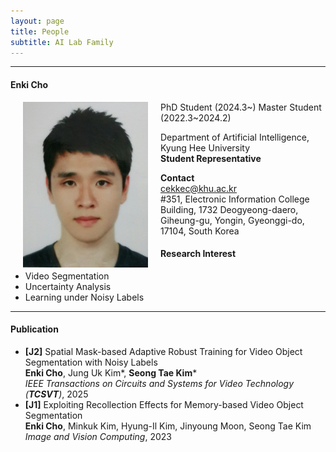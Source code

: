 ```yaml
---
layout: page
title: People 
subtitle: AI Lab Family
---
```


<hr>

#### Enki Cho
  
<img src="https://raw.githubusercontent.com/ailabkhu/ailabkhu.github.io/master/img/EnkiCho.jpg" width="200" height="265" align="left" hspace="20" />
PhD Student (2024.3~)                     
Master Student (2022.3~2024.2)        

Department of Artificial Intelligence, Kyung Hee University         
**Student Representative**            

**Contact**  
cekkec@khu.ac.kr                       
#351, Electronic Information College Building, 1732 Deogyeong-daero, Giheung-gu, Yongin, Gyeonggi-do, 17104, South Korea  

#### Research Interest
* Video Segmentation
* Uncertainty Analysis
* Learning under Noisy Labels
<hr>

#### Publication
- **[J2]** Spatial Mask-based Adaptive Robust Training for Video Object Segmentation with Noisy Labels                                                                                  
**Enki Cho**, Jung Uk Kim\*, **Seong Tae Kim***           
_IEEE Transactions on Circuits and Systems for Video Technology (**TCSVT**)_, 2025
- **[J1]** Exploiting Recollection Effects for Memory-based Video Object Segmentation                                                 
**Enki Cho**, Minkuk Kim, Hyung-Il Kim, Jinyoung Moon, Seong Tae Kim           
_Image and Vision Computing_, 2023
